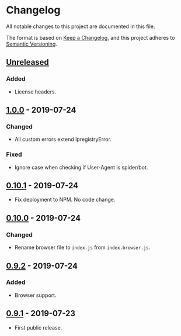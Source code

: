 # Changelog

All notable changes to this project are documented in this file.

The format is based on [Keep a Changelog](https://keepachangelog.com/en/1.0.0/),
and this project adheres to [Semantic Versioning](https://semver.org/spec/v2.0.0.html).

## [Unreleased]
### Added
- License headers.

## [1.0.0] - 2019-07-24
### Changed
- All custom errors extend IpregistryError.
### Fixed
- Ignore case when checking if User-Agent is spider/bot.

## [0.10.1] - 2019-07-24

- Fix deployment to NPM. No code change.

## [0.10.0] - 2019-07-24

### Changed
- Rename browser file to `index.js` from `index.browser.js`.

## [0.9.2] - 2019-07-24

### Added
- Browser support.

## [0.9.1] - 2019-07-23

- First public release.

[Unreleased]: https://github.com/ipregistry/ipregistry-javascript/compare/1.0.0...HEAD
[1.0.0]: https://github.com/ipregistry/ipregistry-javascript/releases/tag/1.0.0
[0.10.1]: https://github.com/ipregistry/ipregistry-javascript/releases/tag/0.10.1
[0.10.0]: https://github.com/ipregistry/ipregistry-javascript/releases/tag/0.10.0
[0.9.2]: https://github.com/ipregistry/ipregistry-javascript/releases/tag/0.9.2
[0.9.1]: https://github.com/ipregistry/ipregistry-javascript/releases/tag/0.9.1
